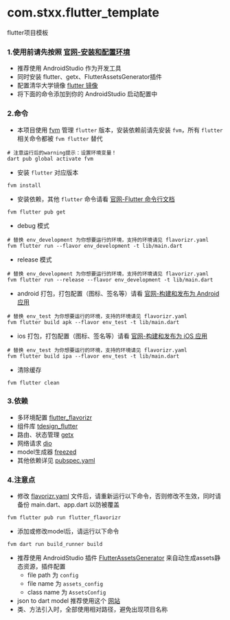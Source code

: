 # com.stxx.flutter_template

flutter项目模板

### 1.使用前请先按照 [官网-安装和配置环境](https://docs.flutter.cn/get-started/install)

- 推荐使用 AndroidStudio 作为开发工具
- 同时安装 flutter、getx、FlutterAssetsGenerator插件
- 配置清华大学镜像 [flutter 镜像](https://docs.flutter.cn/community/china/)
- 将下面的命令添加到你的 AndroidStudio 启动配置中

### 2.命令

- 本项目使用 [fvm](https://fvm.app/) 管理 `flutter` 版本，安装依赖前请先安装 `fvm`，所有 `flutter` 相关命令都被 `fvm flutter` 替代

```shell
# 注意运行后的warning提示：设置环境变量！
dart pub global activate fvm
```

- 安装 `flutter` 对应版本

```shell
fvm install
```

- 安装依赖，其他 `flutter` 命令请看 [官网-Flutter 命令行文档](https://docs.flutter.cn/reference/flutter-cli)

```shell
fvm flutter pub get
```

- debug 模式

```shell
# 替换 env_development 为你想要运行的环境，支持的环境请见 flavorizr.yaml
fvm flutter run --flavor env_development -t lib/main.dart
```

- release 模式

```shell
# 替换 env_development 为你想要运行的环境，支持的环境请见 flavorizr.yaml
fvm flutter run --release --flavor env_development -t lib/main.dart
```

- android
  打包，打包配置（图标、签名等）请看 [官网-构建和发布为 Android 应用](https://docs.flutter.cn/deployment/android)

```shell
# 替换 env_test 为你想要运行的环境，支持的环境请见 flavorizr.yaml
fvm flutter build apk --flavor env_test -t lib/main.dart
```

- ios
  打包，打包配置（图标、签名等）请看 [官网-构建和发布为 iOS 应用](https://docs.flutter.cn/deployment/ios)

```shell
# 替换 env_test 为你想要运行的环境，支持的环境请见 flavorizr.yaml
fvm flutter build ipa --flavor env_test -t lib/main.dart
```

- 清除缓存

```shell
fvm flutter clean
```

### 3.依赖

- 多环境配置 [flutter_flavorizr](https://pub-web.flutter-io.cn/packages/flutter_flavorizr)
- 组件库 [tdesign_flutter](https://tdesign.tencent.com/flutter/)
- 路由、状态管理 [getx](https://github.com/jonataslaw/getx/blob/master/README.zh-cn.md)
- 网络请求 [dio](https://github.com/cfug/dio/blob/main/dio/README-ZH.md)
- model生成器 [freezed](https://github.com/rrousselGit/freezed/blob/master/resources/translations/zh_CN/README.md)
- 其他依赖详见 [pubspec.yaml](pubspec.yaml)

### 4.注意点

- 修改 [flavorizr.yaml](flavorizr.yaml) 文件后，请重新运行以下命令，否则修改不生效，同时请备份 main.dart、app.dart 以防被覆盖

```shell
fvm flutter pub run flutter_flavorizr
```

- 添加或修改model后，请运行以下命令

```shell
fvm dart run build_runner build
```

- 推荐使用 AndroidStudio 插件 [FlutterAssetsGenerator](https://juejin.cn/post/6898542896274735117) 来自动生成assets静态资源，插件配置
    - file path 为 `config`
    - file name 为 `assets_config`
    - class name 为 `AssetsConfig`
- json to dart model 推荐使用这个 [网站](https://dartj.web.app/)
- 类、方法引入时，全部使用相对路径，避免出现项目名称